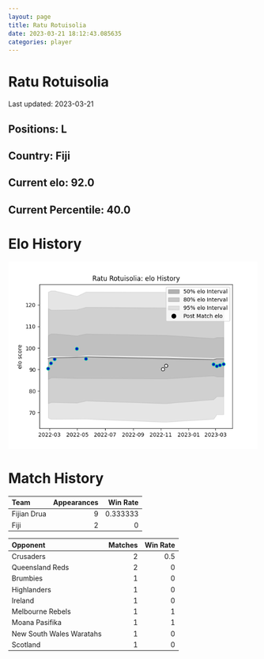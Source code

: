 ```yaml
---  
layout: page  
title: Ratu Rotuisolia  
date: 2023-03-21 18:12:43.085635  
categories: player  
---
```

# Ratu Rotuisolia


Last updated: 2023-03-21
## Positions: L

## Country: Fiji

## Current elo: 92.0

## Current Percentile: 40.0

# Elo History


![elo history](history_RatuRotuisolia.png)
# Match History


| Team        |   Appearances |   Win Rate |
|:------------|--------------:|-----------:|
| Fijian Drua |             9 |   0.333333 |
| Fiji        |             2 |   0        |

| Opponent                 |   Matches |   Win Rate |
|:-------------------------|----------:|-----------:|
| Crusaders                |         2 |        0.5 |
| Queensland Reds          |         2 |        0   |
| Brumbies                 |         1 |        0   |
| Highlanders              |         1 |        0   |
| Ireland                  |         1 |        0   |
| Melbourne Rebels         |         1 |        1   |
| Moana Pasifika           |         1 |        1   |
| New South Wales Waratahs |         1 |        0   |
| Scotland                 |         1 |        0   |
